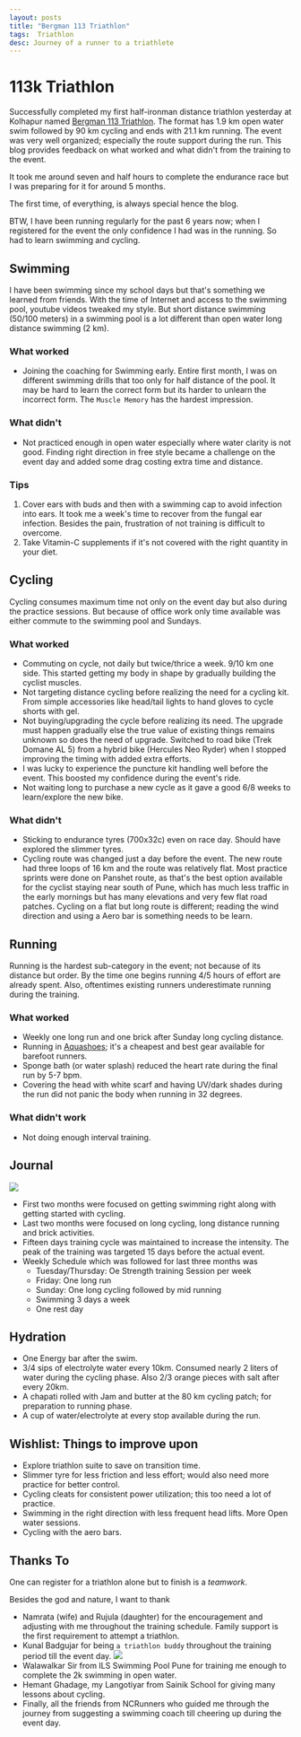 ```yaml
---
layout: posts
title: "Bergman 113 Triathlon"
tags:  Triathlon
desc: Journey of a runner to a triathlete
---
```


# 113k Triathlon

Successfully completed my first half-ironman distance triathlon  yesterday at
Kolhapur named [Bergman 113
Triathlon](https://dscorg.in/events/bergman-113/#bergman113). The format has
1.9 km open water swim followed by 90 km cycling and ends with 21.1 km running.
The event was very well organized; especially the route support during the run.
This blog provides feedback on what worked and what didn't from the training to
the event.

It took me around seven and half hours to complete the endurance race but I was
preparing for it for around 5 months.

The first time, of everything, is always special hence the blog.

BTW, I have been running regularly for the past 6 years now; when I registered for the
event the only confidence I had was in the running. So had to learn swimming and
cycling.

## Swimming

I have been swimming since my school days but that's something we learned from
friends. With the time of Internet and access to the swimming pool, youtube
videos tweaked my style. But short distance swimming (50/100 meters) in a swimming
pool is a lot different than open water long distance swimming (2 km).

### What worked
- Joining the coaching for Swimming early. Entire first month, I was on
  different swimming drills that too only for half distance of the pool. It may
  be hard to learn the correct form but its harder to unlearn the incorrect
  form. The `Muscle Memory` has the hardest impression.

### What didn't
- Not practiced enough in open water especially where water clarity is not good.
  Finding right direction in free style became a challenge on the event day and
  added some drag costing extra time and distance.

### Tips
1. Cover ears with buds and then with a swimming cap to avoid infection into ears.
   It took me a week's time to recover from the fungal ear infection. Besides the pain,
   frustration of not training is difficult to overcome.
2. Take Vitamin-C supplements if it's not covered with the right quantity in your
   diet.

## Cycling

Cycling consumes maximum time not only on the event day but also during the
practice sessions. But because of office work only time available was either
commute to the swimming pool and Sundays.

### What worked
- Commuting on cycle, not daily but twice/thrice a week. 9/10 km one side.
   This started getting my body in shape by gradually building the cyclist muscles.
- Not targeting distance cycling before realizing the need for a cycling kit. From
  simple accessories like head/tail lights to hand gloves to cycle shorts with
  gel.
- Not buying/upgrading the cycle before realizing its need. The upgrade must
  happen gradually else the true value of existing things remains unknown so does
  the need of upgrade. Switched to road bike (Trek Domane AL 5) from a hybrid bike
  (Hercules Neo Ryder) when I stopped improving the timing with added  extra efforts.
- I was lucky to experience the puncture kit handling well before the event.
  This boosted my confidence during the event's ride.
- Not waiting long to purchase a new cycle as it gave a good 6/8 weeks to
  learn/explore the new bike.

### What didn't
- Sticking to endurance tyres (700x32c) even on race day. Should have explored
  the slimmer tyres.
- Cycling route was changed just a day before the event. The new route had three
  loops of 16 km and the route was relatively flat. Most practice sprints were
  done on Panshet route, as that's the best option available for the cyclist
  staying near south of Pune, which has much less traffic in the early
  mornings but has many elevations and very few flat road patches. Cycling on a
  flat but long route is different; reading the wind direction and using a Aero
  bar is something needs to be learn.

## Running

Running is the hardest sub-category in the event; not because of its distance
but order. By the time one begins running 4/5 hours of effort are already spent.
Also, oftentimes existing runners underestimate running during the training.

### What worked
- Weekly one long run and one brick after Sunday long cycling distance.
- Running in
  [Aquashoes](https://www.decathlon.in/p/8330684/sports-shoes/aquashoes-for-adults-aquashoes-100-grey);
  it's a cheapest and best gear available for barefoot runners.
- Sponge bath (or water splash) reduced the heart rate during the final run by
  5-7 bpm.
- Covering the head with white scarf and having UV/dark shades during the run
  did not panic the body when running in 32 degrees.

### What didn't work
- Not doing enough interval training.

## Journal

<a href="/blog/assets/images/BurgmanKolhapur113.png"> <img src="/blog/assets/images/BurgmanKolhapur113.png"> </a>
* First two months were focused on getting swimming right along with getting started
  with cycling.
* Last two months were focused on long cycling, long distance running and brick
  activities.
* Fifteen days training cycle was maintained to increase the intensity. The peak of
  the training was targeted 15 days before the actual event.
* Weekly Schedule which was followed for last three months was
    - Tuesday/Thursday: Oe Strength training Session per week
    - Friday: One long run
    - Sunday: One long cycling followed by mid running
    - Swimming 3 days a week
    - One rest day

## Hydration
- One Energy bar after the swim.
- 3/4 sips of electrolyte water every 10km. Consumed nearly 2 liters of water
  during the cycling phase. Also 2/3 orange pieces with salt after every 20km.
- A chapati rolled with Jam and butter at the 80 km cycling patch; for
  preparation to running phase.
- A cup of water/electrolyte at every stop available during the run.

## Wishlist: Things to improve upon
- Explore triathlon suite to save on transition time.
- Slimmer tyre for less friction and less effort; would also need more practice
  for better control.
- Cycling cleats for consistent power utilization; this too need a lot of
  practice.
- Swimming in the right direction with less frequent head lifts. More Open water
   sessions.
- Cycling with the aero bars.

## Thanks To

One can register for a triathlon alone but to finish is a _teamwork_.

Besides the god and nature, I want to thank

- Namrata (wife) and Rujula (daughter) for the encouragement and adjusting with
  me throughout the training schedule. Family support is the first requirement
  to attempt a triathlon.
- Kunal Badgujar for being `a triathlon buddy` throughout the training period
  till the event day.  ![](/blog/assets/images/kunal.jpeg)
- Walawalkar Sir from ILS Swimming Pool Pune for training me enough to complete the
  2k swimming in open water.
- Hemant Ghadage, my Langotiyar from Sainik School for giving many lessons about
  cycling.
- Finally, all the friends from NCRunners who guided me through the journey
  from suggesting a swimming coach till cheering up during the event day.
